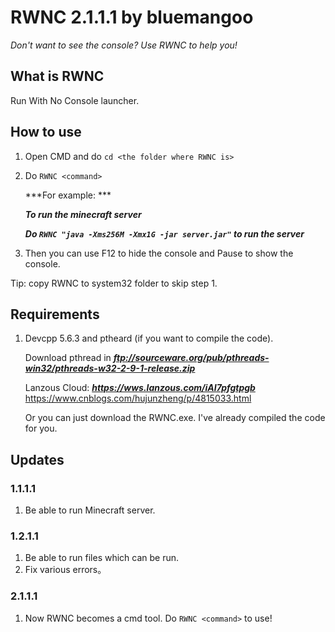 # RWNC 2.1.1.1 by bluemangoo
*Don't want to see the console? Use RWNC to help you!*
## What is RWNC
Run With No Console launcher.
## How to use
1. Open CMD and do `cd <the folder where RWNC is>`

2. Do `RWNC <command>`

   ***For example: ***
   
   ***To run the minecraft server***
   
   ***Do `RWNC "java -Xms256M -Xmx1G -jar server.jar"` to run the server***

3. Then you can use F12 to hide the console and Pause to show the console.

Tip: copy RWNC to system32 folder to skip step 1.
## Requirements
1. Devcpp 5.6.3 and ptheard (if you want to compile the code).

   Download pthread in ***ftp://sourceware.org/pub/pthreads-win32/pthreads-w32-2-9-1-release.zip***
   
   Lanzous Cloud: ***https://wws.lanzous.com/iAI7pfgtpgb***     https://www.cnblogs.com/hujunzheng/p/4815033.html

   Or you can just download the RWNC.exe. I've already compiled the code for you.
## Updates
### 1.1.1.1
1. Be able to run Minecraft server.
### 1.2.1.1
1. Be able to run files which can be run.
2. Fix various errors。
### 2.1.1.1
1. Now RWNC becomes a cmd tool. Do `RWNC <command>` to use!
